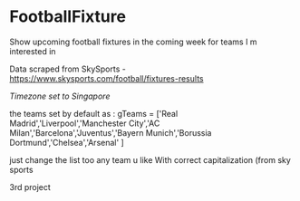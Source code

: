 # FootballFixture
Show upcoming football fixtures in the coming week for teams I m interested in


Data scraped from SkySports - https://www.skysports.com/football/fixtures-results

*Timezone set to Singapore*

the teams set by default as :
gTeams = ['Real Madrid','Liverpool','Manchester City','AC Milan','Barcelona','Juventus','Bayern Munich','Borussia Dortmund','Chelsea','Arsenal' ]


just change the list too any team u like With correct capitalization (from sky sports


3rd project
